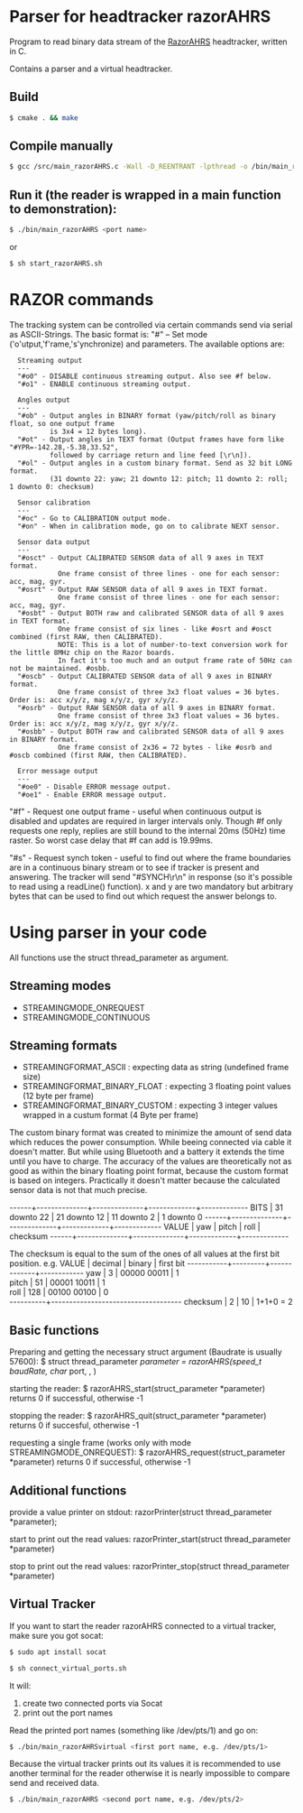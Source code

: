 Parser for headtracker razorAHRS
===

Program to read binary data stream of the [RazorAHRS](https://github.com/ptrbrtz/razor-9dof-ahrs) headtracker, written in C.

Contains a parser and a virtual headtracker.

Build
---

```bash
$ cmake . && make
```

Compile manually
---
```bash
$ gcc /src/main_razorAHRS.c -Wall -D_REENTRANT -lpthread -o /bin/main_razorAHRS
```

Run it (the reader is wrapped in a main function to demonstration):
---
```bash
$ ./bin/main_razorAHRS <port name> 
```

or

```bash
$ sh start_razorAHRS.sh
```

RAZOR commands
===
The tracking system can be controlled via certain commands send via serial as ASCII-Strings. The basic format is: "#<mode><params>" – Set mode ('o'utput,'f'rame,'s'ynchronize) and parameters. The available options are:

      Streaming output
      ---
      "#o0" - DISABLE continuous streaming output. Also see #f below.
      "#o1" - ENABLE continuous streaming output.

      Angles output
      ---
      "#ob" - Output angles in BINARY format (yaw/pitch/roll as binary float, so one output frame
              is 3x4 = 12 bytes long).
      "#ot" - Output angles in TEXT format (Output frames have form like "#YPR=-142.28,-5.38,33.52",
              followed by carriage return and line feed [\r\n]).
      "#ol" - Output angles in a custom binary format. Send as 32 bit LONG format.
              (31 downto 22: yaw; 21 downto 12: pitch; 11 downto 2: roll; 1 downto 0: checksum)

      Sensor calibration
      ---
      "#oc" - Go to CALIBRATION output mode.
      "#on" - When in calibration mode, go on to calibrate NEXT sensor.

      Sensor data output
      ---
      "#osct" - Output CALIBRATED SENSOR data of all 9 axes in TEXT format.
                One frame consist of three lines - one for each sensor: acc, mag, gyr.
      "#osrt" - Output RAW SENSOR data of all 9 axes in TEXT format.
                One frame consist of three lines - one for each sensor: acc, mag, gyr.
      "#osbt" - Output BOTH raw and calibrated SENSOR data of all 9 axes in TEXT format.
                One frame consist of six lines - like #osrt and #osct combined (first RAW, then CALIBRATED).
                NOTE: This is a lot of number-to-text conversion work for the little 8MHz chip on the Razor boards.
                In fact it's too much and an output frame rate of 50Hz can not be maintained. #osbb.
      "#oscb" - Output CALIBRATED SENSOR data of all 9 axes in BINARY format.
                One frame consist of three 3x3 float values = 36 bytes. Order is: acc x/y/z, mag x/y/z, gyr x/y/z.
      "#osrb" - Output RAW SENSOR data of all 9 axes in BINARY format.
                One frame consist of three 3x3 float values = 36 bytes. Order is: acc x/y/z, mag x/y/z, gyr x/y/z.
      "#osbb" - Output BOTH raw and calibrated SENSOR data of all 9 axes in BINARY format.
                One frame consist of 2x36 = 72 bytes - like #osrb and #oscb combined (first RAW, then CALIBRATED).

      Error message output
      ---
      "#oe0" - Disable ERROR message output.
      "#oe1" - Enable ERROR message output.


  "#f" - Request one output frame - useful when continuous output is disabled and updates are
         required in larger intervals only. Though #f only requests one reply, replies are still
         bound to the internal 20ms (50Hz) time raster. So worst case delay that #f can add is 19.99ms.


  "#s<xy>" - Request synch token - useful to find out where the frame boundaries are in a continuous
         binary stream or to see if tracker is present and answering. The tracker will send
         "#SYNCH<xy>\r\n" in response (so it's possible to read using a readLine() function).
         x and y are two mandatory but arbitrary bytes that can be used to find out which request
         the answer belongs to.



Using parser in your code
===

All functions use the struct thread_parameter as argument.


Streaming modes
---
* STREAMINGMODE_ONREQUEST
* STREAMINGMODE_CONTINUOUS


Streaming formats
---
* STREAMINGFORMAT_ASCII		: expecting data as string (undefined frame size)
* STREAMINGFORMAT_BINARY_FLOAT	: expecting 3 floating point values (12 byte per frame)
* STREAMINGFORMAT_BINARY_CUSTOM	: expecting 3 integer values wrapped in a custum format (4 Byte per frame)

The custom binary format was created to minimize the amount of send data which reduces the power consumption. While beeing connected via cable it doesn't matter. But while using Bluetooth and a battery it extends the time until you have to charge.
The accuracy of the values are theoretically not as good as within the binary floating point format, because the custom format is based on integers. Practically it doesn't matter because the calculated sensor data is not that much precise.

------+--------------+--------------+-------------+-------------
BITS  | 31 downto 22 | 21 downto 12 | 11 downto 2 | 1 downto 0
------+--------------+--------------+-------------+-------------
VALUE | yaw          | pitch        | roll        | checksum
------+--------------+--------------+-------------+-------------

The checksum is equal to the sum of the ones of all values at the first bit position.
e.g. 
      VALUE    | decimal | binary      | first bit 
    -----------+---------+-------------+------------
      yaw      |     3   | 00000 00011 |     1     
      pitch    |    51   | 00001 10011 |     1     
      roll     |   128   | 00100 00100 |     0     
     ----------+------------------------------------
      checksum |     2   |          10 | 1+1+0 = 2     


Basic functions
---
Preparing and getting the necessary struct argument (Baudrate is usually 57600):
	$ struct thread_parameter *parameter = razorAHRS(speed_t baudRate, char* port, <streaming mode>, <streaming format> )

starting the reader:
	$ razorAHRS_start(struct_parameter *parameter)
	returns 0 if successful, otherwise -1

stopping the reader:
	$ razorAHRS_quit(struct_parameter *parameter)
	returns 0 if succesful, otherwise -1

requesting a single frame (works only with mode STREAMINGMODE_ONREQUEST):
	$ razorAHRS_request(struct_parameter *parameter)
	returns 0 if successful, otherwise -1


Additional functions
---
provide a value printer on stdout:
	razorPrinter(struct thread_parameter *parameter);

start to print out the read values:
	razorPrinter_start(struct thread_parameter *parameter)

stop to print out the read values:
	razorPrinter_stop(struct thread_parameter *parameter)


Virtual Tracker
---

If you want to start the reader razorAHRS connected to a virtual tracker, make sure you got socat:
```bash
$ sudo apt install socat 
```

```bash
$ sh connect_virtual_ports.sh
```
It will:
1. create two connected ports via Socat
2. print out the port names

Read the printed port names (something like /dev/pts/1) and go on:
```bash
$ ./bin/main_razorAHRSvirtual <first port name, e.g. /dev/pts/1>
```

Because the virtual tracker prints out its values it is recommended to use another terminal for the reader otherwise it is nearly impossible to compare send and received data.
```bash
$ ./bin/main_razorAHRS <second port name, e.g. /dev/pts/2>
```
